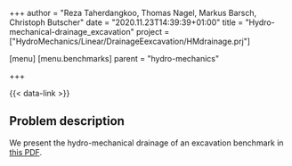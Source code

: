 +++
author = "Reza Taherdangkoo, Thomas Nagel, Markus Barsch, Christoph Butscher"
date = "2020.11.23T14:39:39+01:00"
title = "Hydro-mechanical-drainage_excavation"
project = ["HydroMechanics/Linear/DrainageEexcavation/HMdrainage.prj"]

[menu]
  [menu.benchmarks]
    parent = "hydro-mechanics"

+++

{{< data-link >}}

## Problem description

We present the hydro-mechanical drainage of an excavation benchmark in [this PDF](HM_drainage_excavation.pdf).
